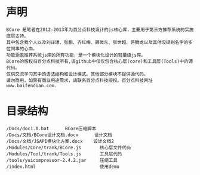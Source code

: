 # 声明

	BCore 是笔者在2012-2013年为百分点科技设计的js核心库，主要用于第三方推荐系统的实施底层支持。
	其中包含我个人以及刘译璟、张鹏、齐红梅、聂微东、张世超、蒋腾龙以及其他没提到名字的多位同事的心血。
	功能涵盖推荐系统js库的所有功能，是一个模块化设计的轻量级js库。
	BCore的版权归百分点科技所有,该github中仅仅包含核心层(core)和工具层(Tools)中的源代码。
	仅供交流学习其中的语法结构和设计模式。其他部分模块不提供源代码。
	请勿商用，如果有商业用途需求，请联系百分点科技授权。百分点科技网址www.baifendian.com.

# 目录结构

	/Docs/doc1.0.bat      BCore压缩脚本
	/Docs/文档/BCore设计文档.docx      设计文档
	/Docs/文档/JSAPI模块化方案.docx    设计文档2
	/Modules/Core/trank/BCore.js       核心层文件代码
    /Modules/Tool/trank/Tools.js       工具层代码
	/tools/yuicompressor-2.4.2.jar     压缩工具
	/index.html						   使用demo
